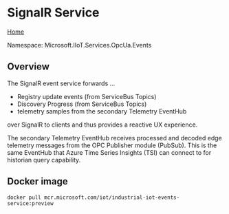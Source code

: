 # SignalR Service

[Home](readme.md)

Namespace: Microsoft.IIoT.Services.OpcUa.Events

## Overview

The SignalR event service forwards ...

* Registry update events (from ServiceBus Topics)
* Discovery Progress (from ServiceBus Topics)
* telemetry samples from the secondary Telemetry EventHub

over SignalR to clients and thus provides a reactive UX experience.

The secondary Telemetry EventHub receives processed and decoded edge telemetry messages from the OPC Publisher module (PubSub).  This is the same EventHub that Azure Time Series Insights (TSI) can connect to for historian query capability.

## Docker image

`docker pull mcr.microsoft.com/iot/industrial-iot-events-service:preview`

